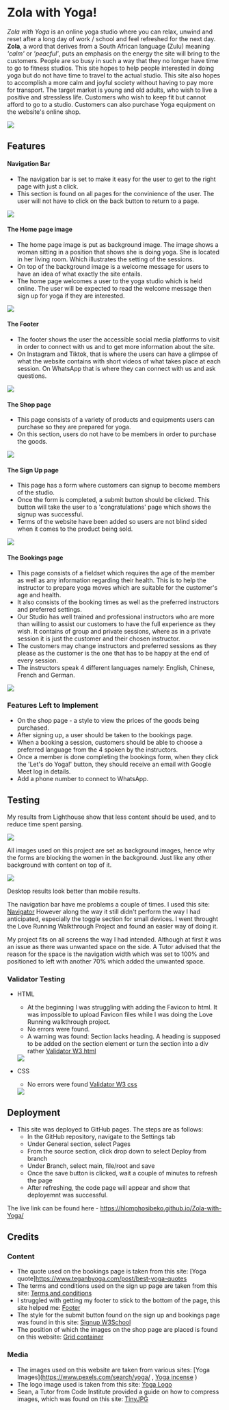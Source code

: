 # Zola with Yoga!

*Zola with Yoga* is an online yoga studio where you can relax, unwind and reset after a long day of work / school and feel refreshed for the next day. **Zola**, a word that derives from a South African language (Zulu) meaning *'calm'* or *'peacful'*, puts an emphasis on the energy the site will bring to the customers. People are so busy in such a way that they no longer have time to go to fitness studios. This site hopes to help people interested in doing yoga but do not have time to travel to the actual studio. This site also hopes to accomplish a more calm and joyful society without having to pay more for transport. The target market is young and old adults, who wish to live a positive and stressless life. Customers who wish to keep fit but cannot afford to go to a studio.  Customers can also purchase Yoga equipment on the website's online shop. 

<img src="README.md_docs/image-1.png">

## Features

#### Navigation Bar
- The navigation bar is set to make it easy for the user to get to the right page with just a click. 
- This section is found on all pages for the convinience of the user. The user will not have to click on the back button to return to a page.

<img src="README.md_docs/image-2.png">

#### The Home page image
- The home page image is put as background image. The image shows a woman sitting in a position that shows she is doing yoga. She is located in her living room. Which illustrates the setting of the sessions.
- On top of the background image is a welcome message for users to have an idea of what exactly the site entails.
- The home page welcomes a user to the yoga studio which is held online. The user will be expected to read the welcome message then sign up for yoga if they are interested.

<img src="README.md_docs/image-3.png">

#### The Footer
- The footer shows the user the accessible social media platforms to visit in order to connect with us and to get more information about the site.
- On Instagram and Tiktok, that is where the users can have a glimpse of what the website contains with short videos of what takes place at each session. On WhatsApp that is where they can connect with us and ask questions.

<img src="README.md_docs/footer.png">

#### The Shop page
- This page consists of a variety of products and equipments users can purchase so they are prepared for yoga.
- On this section, users do not have to be members in order to purchase the goods.

<img src="README.md_docs/image-7.png">

#### The Sign Up page
- This page has a form where customers can signup to become members of the studio.
- Once the form is completed, a submit button should be clicked. This button will take the user to a 'congratulations' page which shows the signup was successful.
- Terms of the website have been added so users are not blind sided when it comes to the product being sold.

<img src="README.md_docs/signup-page.png">

#### The Bookings page
- This page consists of a fieldset which requires the age of the member as well as any information regarding their health. This is to help the instructor to prepare yoga moves which are suitable for the customer's age and health.  
- It also consists of the booking times as well as the preferred instructors and preferred settings.
- Our Studio has well trained and professional instructors who are more than willing to assist our customers to have the full experience as they wish. It contains of group and private sessions, where as in a private session it is just the customer and their chosen instructor.
- The customers may change instructors and preferred sessions as they please as the customer is the one that has to be happy at the end of every session.
- The instructors speak 4 different languages namely: English, Chinese, French and German.

<img src="README.md_docs/bookings.png">

### Features Left to Implement
* On the shop page - a style to view the prices of the goods being purchased.
* After signing up, a user should be taken to the bookings page.
* When a booking a session, customers should be able to choose a preferred language from the 4 spoken by the instructors.
* Once a member is done completing the bookings form, when they click the 'Let's do Yoga!' button, they should receive an email with Google Meet log in details.
* Add a phone number to connect to WhatsApp.

## Testing
My results from Lighthouse show that less content should be used, and to reduce time spent parsing.

<img src="./README.md_docs/Lighthouse-results.png"> 

All images used on this project are set as background images, hence why the forms are blocking the women in the background. Just like any other background with content on top of it.

<img src="./README.md_docs/Lighthouse1.png">

Desktop results look better than mobile results.

The navigation bar have me problems a couple of times. I used this site: [Navigator](https://stackoverflow.com/questions/42095405/logo-and-navigation-bar-inline#:~:text=You%20could%20also%20simply%20put,align%20to%20center%20things%20horizontally.) However along the way it still didn't perform the way I had anticipated, especially the toggle section for small devices. I went throught the Love Running Walkthrough Project and found an easier way of doing it.

My project fits on all screens the way I had intended. Although at first it was an issue as there was unwanted space on the side. A Tutor advised that the reason for the space is the navigation width which was set to 100% and positioned to left with another 70% which added the unwanted space. 

### Validator Testing
* HTML
    - At the beginning I was struggling with adding the Favicon to html. It was impossible to upload Favicon files while I was doing the Love Running walkthrough project.
    - No errors were found.
    - A warning was found: Section lacks heading. A heading is supposed to be added on the section element or turn the section into a div rather [Validator W3 html](https://validator.w3.org/nu/#textarea)

    <img src="README.md_docs/image-4.png">

* CSS
    - No errors were found [Validator W3 css](https://jigsaw.w3.org/css-validator/validator)
    
    <img src="README.md_docs/image-5.png">

## Deployment
* This site was deployed to GitHub pages. The steps are as follows:
    - In the GitHub repository, navigate to the Settings tab
    - Under General section, select Pages
    - From the source section, click drop down to select Deploy from branch 
    - Under Branch, select main, file/root and save  
    - Once the save button is clicked, wait a couple of minutes to refresh the page
    - After refreshing, the code page will appear and show that deployemnt was successful.

The live link can be found here - https://hlomphosibeko.github.io/Zola-with-Yoga/

## Credits
### Content 
* The quote used on the bookings page is taken from this site: [Yoga quote]https://www.teganbyoga.com/post/best-yoga-quotes
* The terms and conditions used on the sign up page are taken from this site: [Terms and conditions](https://yogauonline.com/terms-and-conditions/)
* I struggled with getting my footer to stick to the bottom of the page, this site helped me: [Footer](https://www.w3schools.com/howto/tryit.asp?filename=tryhow_css_fixed_footer)
* The style for the submit button found on the sign up and bookings page was found in this site: [Signup W3School](https://www.w3schools.com/css/tryit.asp?filename=trycss_buttons_animate3)
* The position of which the images on the shop page are placed is found on this website: [Grid container](https://www.shecodes.io/athena/22284-how-to-scale-images-with-different-sizes-in-a-css-grid#:~:text=If%20your%20pictures%20have%20different,resized%20to%20fit%20its%20container.)






### Media
* The images used on this website are taken from various sites: [Yoga Images](https://www.pexels.com/search/yoga/ , [Yoga incense](https://www.pexels.com/search/incense/)
)
* The logo image used is taken from this site: [Yoga Logo](https://www.canva.com/design/play?type=TAB7AVEOUWQ&category=tACZCvjI6mE&locale=de-DE)
* Sean, a Tutor from Code Institute provided a guide on how to compress images, which was found on this site: [TinyJPG](https://tinyjpg.com/)